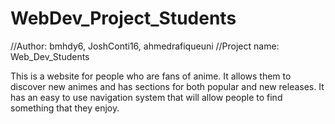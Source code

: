 # WebDev_Project_Students

//Author: bmhdy6, JoshConti16, ahmedrafiqueuni 
//Project name: Web_Dev_Students

This is a website for people who are fans of anime. 
It allows them to discover new animes and has sections for both popular and new releases.
It has an easy to use navigation system that will allow people to find something that they enjoy.
